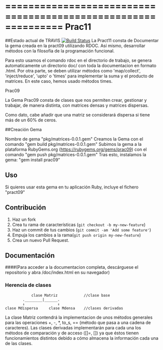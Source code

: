 ==============================================================
Prac11
==============================================================
##Estado actual de TRAVIS [![Build Status](https://travis-ci.org/alu0100702293/pract11.png?branch=master)](https://travis-ci.org/alu0100702293/pract11)
La Pract11 consta de Documentar la gema creada en la pract09 utilizando RDOC.
Así mismo, desarrollar métodos con la filosofía de la programación funcional.

Para esto usamos el comando rdoc en el directorio de trabajo, se genera automaticamente un directorio doc/ con toda la documentacion en formato .html. 
Por otra parte, se deben utilizar métodos como 'map/collect', 'inject/reduce', 'upto' o 'times' para implementar la suma y el producto de matrices. En este caso, hemos usado métodos times.


Prac09

La Gema Prac09 consta de clases que nos permiten crear, gestionar y trabajar, de manera distinta, con matrices densas y matrices dispersas. 

Como dato, cabe añadir que una matriz se considerará dispersa si tiene más de un 60% de ceros.

##Creación Gema

Nombre de gema "pkg/matrices-0.0.1.gem"
Creamos la Gema con el comando "gem build pkg/matrices-0.0.1.gem"
Subimos la gema a la plataforma RubyGems.org (https://rubygems.org/gems/prac09) con el comando "gem push pkg/matrices-0.0.1.gem"
Tras esto, instalamos la gema: "gem install prac09"

## Uso

Si quieres usar esta gema en tu aplicación Ruby, incluye el fichero "pract09"

## Contribución

1. Haz un fork
2. Crea tu rama de características (`git checkout -b my-new-feature`)
3. Haz un commit de tus cambios (`git commit -am 'Add some feature'`)
4. Empuja los cambios a la rama(`git push origin my-new-feature`)
5. Crea un nuevo Pull Request.

## Documentación
####(Para acceder a la documentacion completa, descárguese el repositorio y abra /doc/index.html en su navegador)
### Herencia de clases

                clase Matriz            //clase base
            .________|______.   
            ↓               ↓   
    clase Mdispersa     clase Mdensa    //clases derivadas
        
La clase Matriz contendrá la implementacion de unos métodos generales para las operaciones +, -, *, to_s, == (método que pasa a una cadena de caracteres). Las clases derivadas implementarán para cada una los métodos de comparación y de acceso ([]=, []) ya que éstos tienen funcionamientos distintos debido a cómo almacena la información cada una de las clases.



                    
